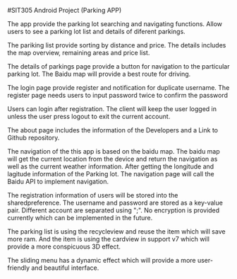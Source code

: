 #SIT305 Android Project (Parking APP)

The app provide the parking lot searching and navigating functions. Allow users to see a parking lot list and details of diferent parkings.

The pariking list provide sorting by distance and price. The details includes the map overview, remaining areas and price list. 

The details of parkings page provide a button for navigation to the particular parking lot. The Baidu map will provide a best route for driving.  

The login page provide register and notification for duplicate username. The register page needs users to input password twice to confirm the password 

Users can login after registration. The client will keep the user logged in unless the user press logout to exit the current account. 

The about page includes the information of the Developers and a Link to Github repository. 



The navigation of the this app is based on the baidu map. The baidu map will get the current location from the device and return the navigation as well as the current weather information. After getting the longitude and lagitude information of the Parking lot. The navigation page will call the Baidu API to implement navigation.  

The registration information of users will be stored into the sharedpreference. The username and password are stored as a key-value pair. Different account are separated using ";". No encryption is provided currently which can be implemented in the future. 

The parking list is using the recycleview and reuse the item which will save more ram. And the item is using the cardview in support v7 which will provide a more conspicuous 3D effect. 

The sliding menu has a dynamic effect which will provide a more user-friendly and beautiful interface.

